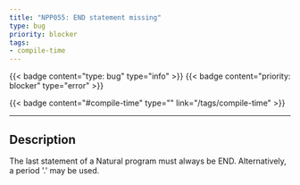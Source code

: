 ```yaml
---
title: "NPP055: END statement missing"
type: bug
priority: blocker
tags:
- compile-time 
---
```


{{< badge content="type: bug" type="info" >}}
{{< badge content="priority: blocker" type="error" >}}


{{< badge content="#compile-time" type="" link="/tags/compile-time" >}}

---

## Description
The last statement of a Natural program must always be END.
Alternatively, a period '.' may be used.
